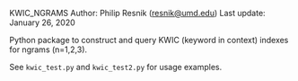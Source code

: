 KWIC_NGRAMS
Author:         Philip Resnik (resnik@umd.edu)
Last update:    January 26, 2020

Python package to construct and query KWIC (keyword in context) indexes for ngrams (n=1,2,3).

See `kwic_test.py` and `kwic_test2.py` for usage examples.



